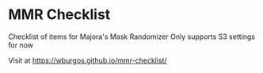 # MMR Checklist

Checklist of items for Majora's Mask Randomizer
Only supports S3 settings for now

Visit at https://wburgos.github.io/mmr-checklist/

